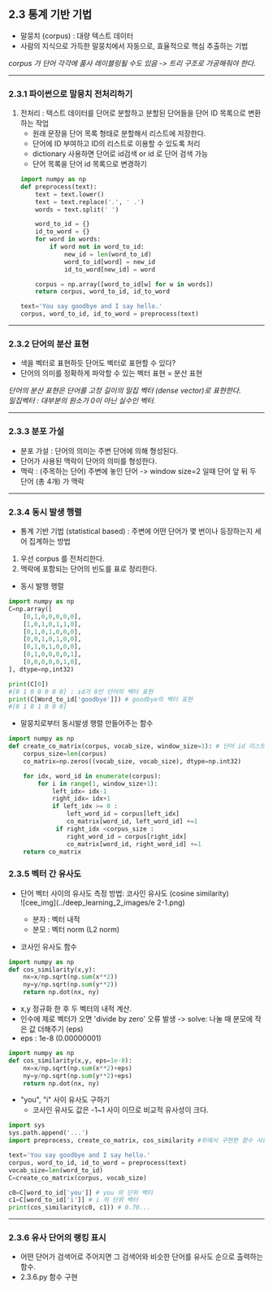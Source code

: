 ## 2.3 통계 기반 기법  
* 말뭉치 (corpus) : 대량 텍스트 데이터  
* 사람의 지식으로 가득한 말뭉치에서 자동으로, 효율적으로 핵심 추출하는 기법  

_corpus 가 단어 각각에 품사 레이블링될 수도 있음 -> 트리 구조로 가공해줘야 한다._  

***
### 2.3.1 파이썬으로 말뭉치 전처리하기  
1. 전처리 : 텍스트 데이터를 단어로 분할하고 분할된 단어들을 단어 ID 목록으로 변환하는 작업  
    * 원래 문장을 단어 목록 형태로 분할해서 리스트에 저장한다.  
    * 단어에 ID 부여하고 ID의 리스트로 이용할 수 있도록 처리
    * dictionary 사용하면 단어로 id검색 or id 로 단어 검색 가능  
    * 단어 목록을 단어 id 목록으로 변경하기
    ```python
   import numpy as np
   def preprocess(text):
        text = text.lower()
        text = text.replace('.', ' .')
        words = text.split(' ')
    
        word_to_id = {}
        id_to_word = {}
        for word in words:
            if word not in word_to_id:
                new_id = len(word_to_id)
                word_to_id[word] = new_id
                id_to_word[new_id] = word
    
        corpus = np.array([word_to_id[w] for w in words])
        return corpus, word_to_id, id_to_word 
   
   text='You say goodbye and I say hello.'
   corpus, word_to_id, id_to_word = preprocess(text)
   ```
***
### 2.3.2 단어의 분산 표현  
* 색을 벡터로 표현하듯 단어도 벡터로 표현할 수 있다?  
* 단어의 의미를 정확하게 파악할 수 있는 벡터 표현 = 분산 표현  

_단어의 분산 표현은 단어를 고정 길이의 밀집 벡터 (dense vector)로 표현한다._   
_밀집벡터 : 대부분의 원소가 0이 아닌 실수인 벡터._  
***
### 2.3.3 분포 가설  
* 분포 가설 : 단어의 의미는 주변 단어에 의해 형성된다.  
* 단어가 사용된 맥락이 단어의 의미를 형성한다.  
* 맥락 : (주목하는 단어) 주변에 놓인 단어 -> window size=2 일때 단어 앞 뒤 두 단어 (총 4개) 가 맥락  

***
### 2.3.4 동시 발생 행렬  
* 통계 기반 기법 (statistical based) : 주변에 어떤 단어가 몇 번이나 등장하는지 세어 집계하는 방법  
1. 우선 corpus 를 전처리한다.  
2. 맥락에 포함되는 단어의 빈도를 표로 정리한다.  
* 동시 발행 행렬
```python
import numpy as np
C=np.array([
    [0,1,0,0,0,0,0],
    [1,0,1,0,1,1,0],
    [0,1,0,1,0,0,0],
    [0,0,1,0,1,0,0],
    [0,1,0,1,0,0,0],
    [0,1,0,0,0,0,1],
    [0,0,0,0,0,1,0],
], dtype=np,int32)

print(C[0])
#[0 1 0 0 0 0 0] : id가 0인 단어의 벡터 표현
print(C[Word_to_id['goodbye']]) # goodbye의 벡터 표현
#[0 1 0 1 0 0 0]
```

* 말뭉치로부터 동시발생 행렬 만들어주는 함수  
```python
import numpy as np
def create_co_matrix(corpus, vocab_size, window_size=1): # 단어 id 리스트, 어휘 수, 윈도우 크기
    corpus_size=len(corpus) 
    co_matrix=np.zeros((vocab_size, vocab_size), dtype=np.int32)

    for idx, word_id in enumerate(corpus):
        for i in range(1, window_size+1):
            left_idx= idx-1
            right_idx= idx+1
            if left_idx >= 0 :
                left_word_id = corpus[left_idx]
                co_matrix[word_id, left_word_id] +=1
             if right_idx <corpus_size :
                right_word_id = corpus[right_idx]
                co_matrix[word_id, right_word_id] +=1
    return co_matrix
```

### 2.3.5 벡터 간 유사도  
* 단어 벡터 사이의 유사도 측정 방법: 코사인 유사도 (cosine similarity)  
![cee_img](../deep_learning_2_images/e 2-1.png)  
  - 분자 : 벡터 내적   
  - 분모 : 벡터 norm (L2 norm)  
   

* 코사인 유사도 함수
```python
import numpy as np
def cos_similarity(x,y):
    nx=x/np.sqrt(np.sum(x**2))
    ny=y/np.sqrt(np.sum(y**2))
    return np.dot(nx, ny)
```
   * x,y 정규화 한 후 두 벡터의 내적 계산.
   * 인수에 제로 벡터가 오면 'divide by zero' 오류 발생 -> solve: 나눌 때 분모에 작은 값 더해주기 (eps)  
   * eps : 1e-8 (0.00000001)  
```python
import numpy as np
def cos_similarity(x,y, eps=1e-8):
    nx=x/np.sqrt(np.sum(x**2)+eps)
    ny=y/np.sqrt(np.sum(y**2)+eps)
    return np.dot(nx, ny)
```

   
* "you", "i" 사이 유사도 구하기  
   * 코사인 유사도 값은 -1~1 사이 이므로 비교적 유사성이 크다.
```python
import sys
sys.path.append('...')
import preprocess, create_co_matrix, cos_similarity #위에서 구현한 함수 사용

text='You say goodbye and I say hello.'
corpus, word_to_id, id_to_word = preprocess(text)
vocab_size=len(word_to_id)
C=create_co_matrix(corpus, vocab_size)

c0=C[word_to_id['you']] # you 의 단위 벡터
c1=C[word_to_id['i']] # i 의 단위 벡터
print(cos_similarity(c0, c1)) # 0.70...
```
***
### 2.3.6 유사 단어의 랭킹 표시  
* 어떤 단어가 검색어로 주어지면 그 검색어와 비슷한 단어를 유사도 순으로 출력하는 함수.
* 2.3.6.py 함수 구현